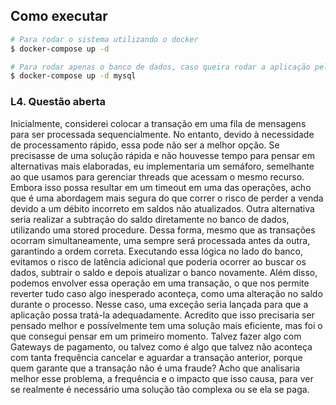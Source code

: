 ## Como executar
```bash
# Para rodar o sistema utilizando o docker
$ docker-compose up -d
```

```bash
# Para rodar apenas o banco de dados, caso queira rodar a aplicação pela IDE
$ docker-compose up -d mysql
```


### L4. Questão aberta
Inicialmente, considerei colocar a transação em uma fila de mensagens para ser processada 
sequencialmente. No entanto, devido à necessidade de processamento rápido, essa pode não ser 
a melhor opção. Se precisasse de uma solução rápida e não houvesse tempo para pensar em 
alternativas mais elaboradas, eu implementaria um semáforo, semelhante ao que usamos para 
gerenciar threads que acessam o mesmo recurso. Embora isso possa resultar em um timeout em 
uma das operações, acho que é uma abordagem mais segura do que correr o risco de perder a 
venda devido a um débito incorreto em saldos não atualizados. Outra alternativa seria 
realizar a subtração do saldo diretamente no banco de dados, utilizando uma stored procedure. Dessa forma, 
mesmo que as transações ocorram simultaneamente, uma sempre será processada antes da outra, garantindo a ordem correta. 
Executando essa lógica no lado do banco, evitamos o risco de latência adicional que poderia ocorrer ao buscar os dados, 
subtrair o saldo e depois atualizar o banco novamente. Além disso, podemos envolver essa operação em uma 
transação, o que nos permite reverter tudo caso algo inesperado aconteça, como uma alteração no saldo durante o processo. 
Nesse caso, uma exceção seria lançada para que a aplicação possa tratá-la adequadamente. Acredito que isso precisaria ser pensado
melhor e possívelmente tem uma solução mais eficiente, mas foi o que consegui pensar em um primeiro momento. Talvez fazer algo com
Gateways de pagamento, ou talvez como é algo que talvez não aconteça com tanta frequência cancelar e aguardar a transação anterior,
porque quem  garante que a transação não é uma fraude? Acho que analisaria melhor esse problema, a frequência e o impacto que isso causa,
para ver se realmente é necessário uma solução tão complexa ou se ela se paga.


